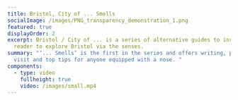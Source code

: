 ```yaml
---
title: Bristol, City of ... Smells
socialImage: /images/PNG_transparency_demonstration_1.png
featured: true
displayOrder: 2
excerpt: Bristol / City of ... is a series of alternative guides to inspire the
  reader to explore Bristol via the senses.
summary: "‘... Smells’ is the first in the series and offers writing, places to
  visit and top tips for anyone equipped with a nose. "
components:
  - type: video
    fullheight: true
    video: /images/small.mp4
---
```

